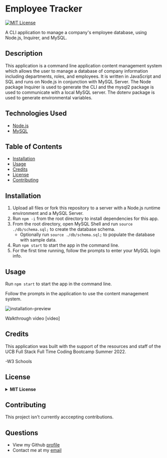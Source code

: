 # Employee Tracker

[![MIT License](https://img.shields.io/badge/License-MIT-green)](#license)

A CLI application to manage a company's employee database, using Node.js, Inquirer, and MySQL.

## Description 
This application is a command line application content management system which allows the user to manage a database of company information including departments, roles, and employees. It is written in JavaScript and SQL and runs on Node.js in conjunction with MySQL Server. The Node package Inquirer is used to generate the CLI and the mysql2 package is used to communicate with a local MySQL server. The dotenv package is used to generate environmental variables.

## Technologies Used

- [Node.js](https://nodejs.org/)
- [MySQL](https://www.mysql.com/)


## Table of Contents

* [Installation](#installation)
* [Usage](#usage)
* [Credits](#credits)
* [License](#license)
* [Contributing](#contributing)

## Installation
  1. Upload all files or fork this repository to a server with a Node.js runtime environment and a MySQL Server. 
  2. Run `npm -i` from the root directory to install dependencies for this app. 
  3. From the root directory, open MySQL Shell and run `source ./db/schema.sql;` to create the database schema.
      - Optionally run `source ./db/schema.sql;` to populate the database with sample data.
  4. Run `npm start` to start the app in the command line.
  5. For the first time running, follow the prompts to enter your MySQL login info.

## Usage 
Run `npm start` to start the app in the command line.

Follow the prompts in the application to use the content management system.

![installation-preview](./images/install_preview.gif)

Walkthrough video [video]

## Credits
This application was built with the support of the resources and staff of the UCB Full Stack Full Time Coding Bootcamp Summer 2022. 

-W3 Schools


## License
<details>
  <summary><b>MIT License</b></summary>

```
MIT License
```

</details>

## Contributing
This project isn't currently acccepting contributions.

## Questions
- View my Github [profile](https://github.com/jeffz98)
- Contact me at my [email](mailto:jeffz98@berkeley.edu)